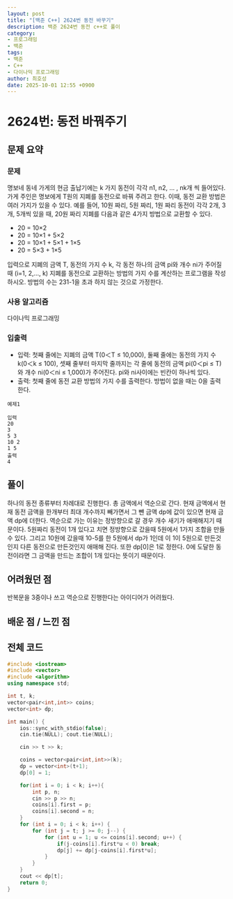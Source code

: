 ```yaml
---
layout: post
title: "[백준 C++] 2624번 동전 바꾸기"
description: 백준 2624번 동전 c++로 풀이
category:
- 프로그래밍
- 백준
tags:
- 백준
- C++
- 다이나믹 프로그래밍
author: 최호성
date: 2025-10-01 12:55 +0900
---
```

# 2624번: 동전 바꿔주기

## 문제 요약
### 문제
명보네 동네 가게의 현금 출납기에는 k 가지 동전이 각각 n1, n2, … , nk개 씩 들어있다. 가게 주인은 명보에게 T원의 지폐를 동전으로 바꿔 주려고 한다. 이때, 동전 교환 방법은 여러 가지가 있을 수 있다. 예를 들어, 10원 짜리, 5원 짜리, 1원 짜리 동전이 각각 2개, 3개, 5개씩 있을 때, 20원 짜리 지폐를 다음과 같은 4가지 방법으로 교환할 수 있다.

- 20 = 10×2 
- 20 = 10×1 + 5×2 
- 20 = 10×1 + 5×1 + 1×5 
- 20 = 5×3 + 1×5

입력으로 지폐의 금액 T, 동전의 가지 수 k, 각 동전 하나의 금액 pi와 개수 ni가 주어질 때 (i=1, 2,…, k) 지폐를 동전으로 교환하는 방법의 가지 수를 계산하는 프로그램을 작성하시오. 방법의 수는 231-1을 초과 하지 않는 것으로 가정한다.

### 사용 알고리즘
다이나믹 프로그래밍

### 입출력
- 입력: 첫째 줄에는 지폐의 금액 T(0＜T ≤ 10,000), 둘째 줄에는 동전의 가지 수 k(0＜k ≤ 100), 셋째 줄부터 마지막 줄까지는 각 줄에 동전의 금액 pi(0＜pi ≤ T)와 개수 ni(0＜ni ≤ 1,000)가 주어진다. pi와 ni사이에는 빈칸이 하나씩 있다.
- 출력: 첫째 줄에 동전 교환 방법의 가지 수를 출력한다. 방법이 없을 때는 0을 출력한다.
```
예제1

입력
20
3
5 3
10 2
1 5
출력
4
```
## 풀이
하나의 동전 종류부터 차례대로 진행한다. 총 금액에서 역순으로 간다. 현재 금액에서 현재 동전 금액을 한개부터 최대 개수까지 빼가면서 그 뺀 금액 dp에 값이 있으면 현재 금액 dp에 더한다. 역순으로 가는 이유는 정방향으로 갈 경우 개수 새기가 애매해지기 때문이다. 5원짜리 동전이 1개 있다고 치면 정방향으로 갔을때 5원에서 1가지 조합을 만들수 있다. 그리고 10원에 갔을때 10-5를 한 5원에서 dp가 1인데 이 1이 5원으로 만든것인지 다른 동전으로 만든것인지 애매해 진다. 또한 dp[0]은 1로 정한다. 0에 도달한 동전이라면 그 금액을 만드는 조합이 1개 있다는 뜻이기 때문이다.

## 어려웠던 점
반복문을 3중이나 쓰고 역순으로 진행한다는 아이디어가 어려웠다.

## 배운 점 / 느낀 점


## 전체 코드
```cpp
#include <iostream>
#include <vector>
#include <algorithm>
using namespace std;

int t, k;
vector<pair<int,int>> coins;
vector<int> dp;

int main() {
    ios::sync_with_stdio(false);
    cin.tie(NULL); cout.tie(NULL);

    cin >> t >> k;

    coins = vector<pair<int,int>>(k);
    dp = vector<int>(t+1);
    dp[0] = 1;

    for(int i = 0; i < k; i++){
        int p, n;
        cin >> p >> n;
        coins[i].first = p;
        coins[i].second = n;
    }
    for (int i = 0; i < k; i++) {
        for (int j = t; j >= 0; j--) {
            for (int u = 1; u <= coins[i].second; u++) {
                if(j-coins[i].first*u < 0) break;
                dp[j] += dp[j-coins[i].first*u];
            }
        }
    }
    cout << dp[t];
    return 0;
}
```
